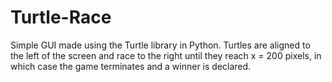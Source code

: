 # Turtle-Race
Simple GUI made using the Turtle library in Python. Turtles are aligned to the left of the screen and race to the right until they reach x = 200 pixels, in which case the game terminates and a winner is declared.
